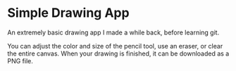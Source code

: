 # Simple Drawing App

An extremely basic drawing app I made a while back, before learning git. 

You can adjust the color and size of the pencil tool, use an eraser, or clear the entire canvas. When your drawing is finished, it can be downloaded as a PNG file.
